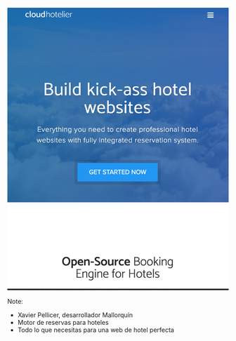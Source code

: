 ![alt text](images/cloudhotelier.png)

Note:
* Xavier Pellicer, desarrollador Mallorquín
* Motor de reservas para hoteles
* Todo lo que necesitas para una web de hotel perfecta